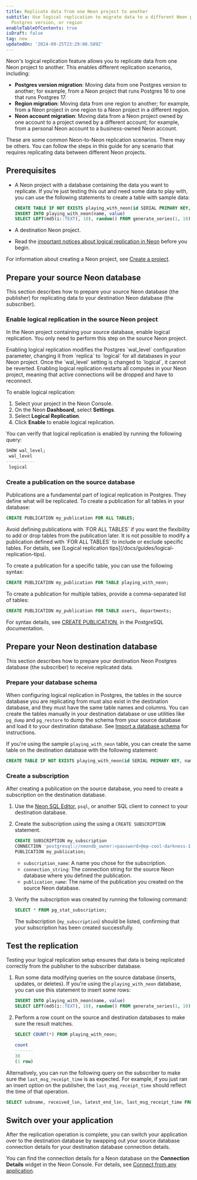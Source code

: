 ```yaml
---
title: Replicate data from one Neon project to another
subtitle: Use logical replication to migrate data to a different Neon project, account,
  Postgres version, or region
enableTableOfContents: true
isDraft: false
tag: new
updatedOn: '2024-09-25T23:29:08.589Z'
---
```


<LRBeta/>

Neon's logical replication feature allows you to replicate data from one Neon project to another. This enables different replication scenarios, including:

- **Postgres version migration**: Moving data from one Postgres version to another; for example, from a Neon project that runs Postgres 16 to one that runs Postgres 17.
- **Region migration**: Moving data from one region to another; for example, from a Neon project in one region to a Neon project in a different region.
- **Neon account migration**: Moving data from a Neon project owned by one account to a project owned by a different account; for example, from a personal Neon account to a business-owned Neon account.

These are some common Neon-to-Neon replication scenarios. There may be others. You can follow the steps in this guide for any scenario that requires replicating data between different Neon projects.

## Prerequisites

- A Neon project with a database containing the data you want to replicate. If you're just testing this out and need some data to play with, you can use the following statements to create a table with sample data:

  ```sql shouldWrap
  CREATE TABLE IF NOT EXISTS playing_with_neon(id SERIAL PRIMARY KEY, name TEXT NOT NULL, value REAL);
  INSERT INTO playing_with_neon(name, value)
  SELECT LEFT(md5(i::TEXT), 10), random() FROM generate_series(1, 10) s(i);
  ```

- A destination Neon project.
- Read the [important notices about logical replication in Neon](/docs/guides/logical-replication-neon#important-notices) before you begin.

For information about creating a Neon project, see [Create a project](/docs/manage/projects#create-a-project).

## Prepare your source Neon database

This section describes how to prepare your source Neon database (the publisher) for replicating data to your destination Neon database (the subscriber).

### Enable logical replication in the source Neon project

In the Neon project containing your source database, enable logical replication. You only need to perform this step on the source Neon project.

<Admonition type="important">
Enabling logical replication modifies the Postgres `wal_level` configuration parameter, changing it from `replica` to `logical` for all databases in your Neon project. Once the `wal_level` setting is changed to `logical`, it cannot be reverted. Enabling logical replication restarts all computes in your Neon project, meaning that active connections will be dropped and have to reconnect.
</Admonition>

To enable logical replication:

1. Select your project in the Neon Console.
2. On the Neon **Dashboard**, select **Settings**.
3. Select **Logical Replication**.
4. Click **Enable** to enable logical replication.

You can verify that logical replication is enabled by running the following query:

```sql
SHOW wal_level;
 wal_level
-----------
 logical
```

### Create a publication on the source database

Publications are a fundamental part of logical replication in Postgres. They define what will be replicated.
To create a publication for all tables in your database:

```sql
CREATE PUBLICATION my_publication FOR ALL TABLES;
```

<Admonition type="important">
Avoid defining publications with `FOR ALL TABLES` if you want the flexibility to add or drop tables from the publication later. It is not possible to modify a publication defined with `FOR ALL TABLES` to include or exclude specific tables. For details, see [Logical replication tips](/docs/guides/logical-replication-tips).

To create a publication for a specific table, you can use the following syntax:

```sql shouldWrap
CREATE PUBLICATION my_publication FOR TABLE playing_with_neon;
```

To create a publication for multiple tables, provide a comma-separated list of tables:

```sql shouldWrap
CREATE PUBLICATION my_publication FOR TABLE users, departments;
```

For syntax details, see [CREATE PUBLICATION](https://www.postgresql.org/docs/current/sql-createpublication.html), in the PostgreSQL documentation.
</Admonition>

## Prepare your Neon destination database

This section describes how to prepare your destination Neon Postgres database (the subscriber) to receive replicated data.

### Prepare your database schema

When configuring logical replication in Postgres, the tables in the source database you are replicating from must also exist in the destination database, and they must have the same table names and columns. You can create the tables manually in your destination database or use utilities like `pg_dump` and `pg_restore` to dump the schema from your source database and load it to your destination database. See [Import a database schema](/docs/import/import-schema-only) for instructions.

If you're using the sample `playing_with_neon` table, you can create the same table on the destination database with the following statement:

```sql shouldWrap
CREATE TABLE IF NOT EXISTS playing_with_neon(id SERIAL PRIMARY KEY, name TEXT NOT NULL, value REAL);
```

### Create a subscription

After creating a publication on the source database, you need to create a subscription on the destination database.

1. Use the [Neon SQL Editor](/docs/get-started-with-neon/query-with-neon-sql-editor), `psql`, or another SQL client to connect to your destination database.
2. Create the subscription using the using a `CREATE SUBSCRIPTION` statement.

   ```sql
   CREATE SUBSCRIPTION my_subscription
   CONNECTION 'postgresql://neondb_owner:<password>@ep-cool-darkness-123456.us-east-2.aws.neon.tech/neondb'
   PUBLICATION my_publication;
   ```

   - `subscription_name`: A name you chose for the subscription.
   - `connection_string`: The connection string for the source Neon database where you defined the publication.
   - `publication_name`: The name of the publication you created on the source Neon database.

3. Verify the subscription was created by running the following command:

   ```sql
   SELECT * FROM pg_stat_subscription;
   ```

   The subscription (`my_subscription`) should be listed, confirming that your subscription has been created successfully.

## Test the replication

Testing your logical replication setup ensures that data is being replicated correctly from the publisher to the subscriber database.

1. Run some data modifying queries on the source database (inserts, updates, or deletes). If you're using the `playing_with_neon` database, you can use this statement to insert some rows:

   ```sql
   INSERT INTO playing_with_neon(name, value)
   SELECT LEFT(md5(i::TEXT), 10), random() FROM generate_series(1, 10) s(i);
   ```

2. Perform a row count on the source and destination databases to make sure the result matches.

   ```sql
   SELECT COUNT(*) FROM playing_with_neon;

   count
   -------
   30
   (1 row)
   ```

Alternatively, you can run the following query on the subscriber to make sure the `last_msg_receipt_time` is as expected. For example, if you just ran an insert option on the publisher, the `last_msg_receipt_time` should reflect the time of that operation.

```sql
SELECT subname, received_lsn, latest_end_lsn, last_msg_receipt_time FROM pg_catalog.pg_stat_subscription;
```

## Switch over your application

After the replication operation is complete, you can switch your application over to the destination database by swapping out your source database connection details for your destination database connection details.

You can find the connection details for a Neon database on the **Connection Details** widget in the Neon Console. For details, see [Connect from any application](/docs/connect/connect-from-any-app).
